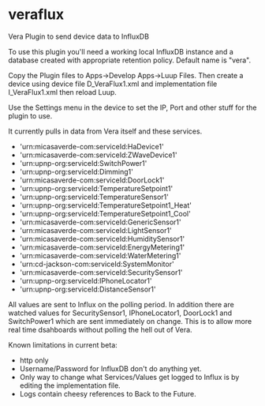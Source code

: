 # veraflux
Vera Plugin to send device data to InfluxDB

To use this plugin you'll need a working local InfluxDB instance and a database created with appropriate retention policy. Default name is "vera".

Copy the Plugin files to Apps->Develop Apps->Luup Files. Then create a device using device file D_VeraFlux1.xml and implementation file I_VeraFlux1.xml then reload Luup.

Use the Settings menu in the device to set the IP, Port and other stuff for the plugin to use.

It currently pulls in data from Vera itself and these services.

-   'urn:micasaverde-com:serviceId:HaDevice1'
-  'urn:micasaverde-com:serviceId:ZWaveDevice1'
-  'urn:upnp-org:serviceId:SwitchPower1'
-  'urn:upnp-org:serviceId:Dimming1'
-  'urn:micasaverde-com:serviceId:DoorLock1'
-  'urn:upnp-org:serviceId:TemperatureSetpoint1'
-  'urn:upnp-org:serviceId:TemperatureSensor1'
-  'urn:upnp-org:serviceId:TemperatureSetpoint1_Heat'
-  'urn:upnp-org:serviceId:TemperatureSetpoint1_Cool'
-  'urn:micasaverde-com:serviceId:GenericSensor1'
-  'urn:micasaverde-com:serviceId:LightSensor1'
-  'urn:micasaverde-com:serviceId:HumiditySensor1'
-  'urn:micasaverde-com:serviceId:EnergyMetering1'
-  'urn:micasaverde-com:serviceId:WaterMetering1'
-  'urn:cd-jackson-com:serviceId:SystemMonitor'
-  'urn:micasaverde-com:serviceId:SecuritySensor1'
-  'urn:upnp-org:serviceId:IPhoneLocator1'
-  'urn:upnp-org:serviceId:DistanceSensor1'

All values are sent to Influx on the polling period. In addition there are watched values for SecuritySensor1, IPhoneLocator1, DoorLock1 and SwitchPower1 which are sent immediately on change. This is to allow more real time dsahboards without polling the hell out of Vera.
   
Known limitations in current beta:

- http only
- Username/Password for InfluxDB don't do anything yet.
- Only way to change what Services/Values get logged to Influx is by editing the implementation file.
- Logs contain cheesy references to Back to the Future.
